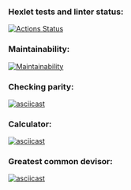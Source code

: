 ### Hexlet tests and linter status:
[![Actions Status](https://github.com/dmitry-buyan/frontend-project-lvl1/workflows/hexlet-check/badge.svg)](https://github.com/dmitry-buyan/frontend-project-lvl1/actions)

### Maintainability:
[![Maintainability](https://api.codeclimate.com/v1/badges/3814fcdb69095fb7bc91/maintainability)](https://codeclimate.com/github/dmitry-buyan/frontend-project-lvl1/maintainability)

### Checking parity:
[![asciicast](https://asciinema.org/a/OxdNl9tBX4ELdX2qzQ0reYLXI.svg)](https://asciinema.org/a/OxdNl9tBX4ELdX2qzQ0reYLXI)

### Calculator:
[![asciicast](https://asciinema.org/a/9A0FYmWfbVO2yZqGDIY1lpiSd.svg)](https://asciinema.org/a/9A0FYmWfbVO2yZqGDIY1lpiSd)

### Greatest common devisor:
[![asciicast](https://asciinema.org/a/Cj6I2BxFUfMZpY2UOd5b5YUt2.svg)](https://asciinema.org/a/Cj6I2BxFUfMZpY2UOd5b5YUt2)
